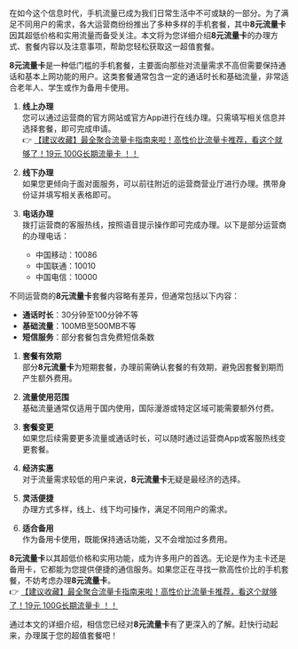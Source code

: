 
在如今这个信息时代，手机流量已成为我们日常生活中不可或缺的一部分。为了满足不同用户的需求，各大运营商纷纷推出了多种多样的手机套餐，其中**8元流量卡**因其超低价格和实用流量而备受关注。本文将为您详细介绍**8元流量卡**的办理方式、套餐内容以及注意事项，帮助您轻松获取这一超值套餐。


**8元流量卡**是一种低门槛的手机套餐，主要面向那些对流量需求不高但需要保持通话和基本上网功能的用户。这类套餐通常包含一定的通话时长和基础流量，非常适合老年人、学生或作为备用卡使用。


1. **线上办理**  
   您可以通过运营商的官方网站或官方App进行在线办理。只需填写相关信息并选择套餐，即可完成申请。  
   👉 [【建议收藏】最全聚合流量卡指南来啦！高性价比流量卡推荐，看这个就够了！19元 100G长期流量卡 ！！](https://bit.ly/Liuliangka)

2. **线下办理**  
   如果您更倾向于面对面服务，可以前往附近的运营商营业厅进行办理。携带身份证并填写相关表格即可。

3. **电话办理**  
   拨打运营商的客服热线，按照语音提示操作即可完成办理。以下是部分运营商的办理电话：  
   - 中国移动：10086  
   - 中国联通：10010  
   - 中国电信：10000  


不同运营商的**8元流量卡**套餐内容略有差异，但通常包括以下内容：  
- **通话时长**：30分钟至100分钟不等  
- **基础流量**：100MB至500MB不等  
- **短信服务**：部分套餐包含免费短信条数  


1. **套餐有效期**  
   部分**8元流量卡**为短期套餐，办理前需确认套餐的有效期，避免因套餐到期而产生额外费用。

2. **流量使用范围**  
   基础流量通常仅适用于国内使用，国际漫游或特定区域可能需要额外付费。

3. **套餐变更**  
   如果您后续需要更多流量或通话时长，可以随时通过运营商App或客服热线变更套餐。


1. **经济实惠**  
   对于流量需求较低的用户来说，**8元流量卡**无疑是最经济的选择。

2. **灵活便捷**  
   办理方式多样，线上、线下均可操作，满足不同用户的需求。

3. **适合备用**  
   作为备用卡使用，既能保持通话功能，又不会增加过多费用。


**8元流量卡**以其超低价格和实用功能，成为许多用户的首选。无论是作为主卡还是备用卡，它都能为您提供便捷的通信服务。如果您正在寻找一款高性价比的手机套餐，不妨考虑办理**8元流量卡**。  
👉 [【建议收藏】最全聚合流量卡指南来啦！高性价比流量卡推荐，看这个就够了！19元 100G长期流量卡 ！！](https://bit.ly/Liuliangka)

通过本文的详细介绍，相信您已经对**8元流量卡**有了更深入的了解。赶快行动起来，办理属于您的超值套餐吧！
